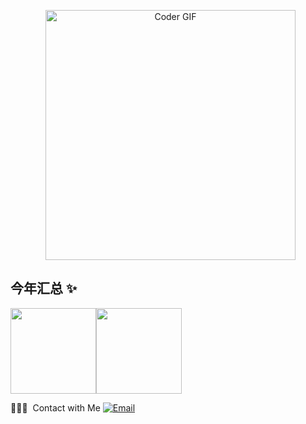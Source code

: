 <p align="center"> 
   <img src="https://media.giphy.com/media/SWoSkN6DxTszqIKEqv/giphy.gif" alt="Coder GIF" width="400" align="center"> 
</p>

## 今年汇总 ✨

<img align="" height="137px" src="https://github-readme-stats.vercel.app/api?username=hekailiu-2512&hide_title=true&hide_border=true&show_icons=true&include_all_commits=true&line_height=21&bg_color=0,EC6C6C,FFD479,FFFC79,73FA79&theme=graywhite&locale=cn" /><img align="" height="137px" src="https://github-readme-stats.vercel.app/api/top-langs/?username=hekailiu-2512&hide_title=true&hide_border=true&layout=compact&bg_color=0,73FA79,73FDFF,D783FF&theme=graywhite&locale=cn" />


</p>
🤝🏻✨ &nbsp;Contact with Me
<a href="hekailiu@foxmail.com"><img alt="Email" src="https://img.shields.io/badge/Email-hekailiu@foxmail.com-blue?style=flat-square&logo=gmail" /> 
</a>